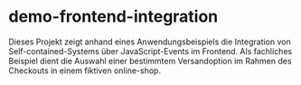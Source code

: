 # demo-frontend-integration
Dieses Projekt zeigt anhand eines Anwendungsbeispiels die Integration von Self-contained-Systems über JavaScript-Events im Frontend. Als fachliches Beispiel dient die Auswahl einer bestimmtem Versandoption im Rahmen des Checkouts in einem fiktiven online-shop. 
